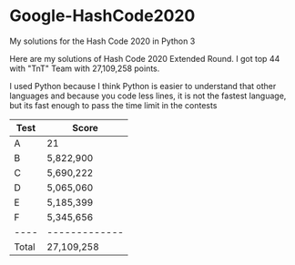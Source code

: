 # Google-HashCode2020
My solutions for the Hash Code 2020 in Python 3

Here are my solutions of Hash Code 2020 Extended Round. I got top 44 with "TnT" Team with 27,109,258 points.

I used Python because I think Python is easier to understand that other languages and because you code less lines, it is not the fastest language, but its fast enough to pass the time limit in the contests 

Test | Score
---- | -------------
A    | 21
B    | 5,822,900
C    | 5,690,222
D    | 5,065,060
E    | 5,185,399
F    | 5,345,656
---- | -------------
Total | 27,109,258

